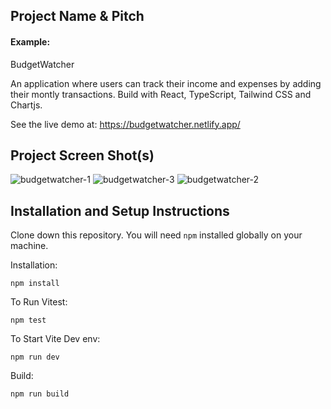 ## Project Name & Pitch

#### Example:

BudgetWatcher

An application where users can track their income and expenses by adding their montly transactions. Build with React, TypeScript, Tailwind CSS and Chartjs.

See the live demo at: https://budgetwatcher.netlify.app/

## Project Screen Shot(s)
![budgetwatcher-1](https://user-images.githubusercontent.com/100800987/199855811-45023a9b-8a3c-4c93-aad8-119d34ebfe3e.png)
![budgetwatcher-3](https://user-images.githubusercontent.com/100800987/199855834-6b6fe399-355a-4261-856e-6c1ff7eb1267.png)
![budgetwatcher-2](https://user-images.githubusercontent.com/100800987/199855849-0e3a9c73-ce13-467c-b020-3aadb20468bc.png)

## Installation and Setup Instructions

Clone down this repository. You will need `npm` installed globally on your machine.

Installation:

`npm install`

To Run Vitest:

`npm test`

To Start Vite Dev env:

`npm run dev`

Build:

`npm run build`
